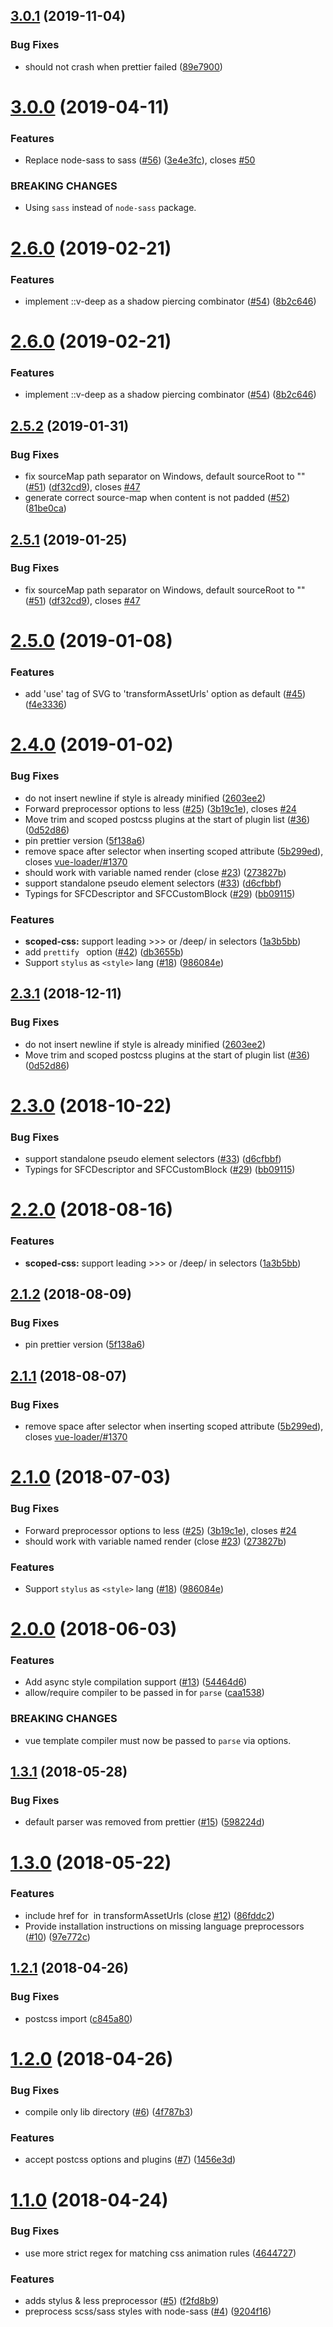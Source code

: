 ## [3.0.1](https://github.com/vuejs/component-compiler-utils/compare/v3.0.0...v3.0.1) (2019-11-04)


### Bug Fixes

* should not crash when prettier failed ([89e7900](https://github.com/vuejs/component-compiler-utils/commit/89e7900))



# [3.0.0](https://github.com/vuejs/component-compiler-utils/compare/v2.6.0...v3.0.0) (2019-04-11)


### Features

* Replace node-sass to sass ([#56](https://github.com/vuejs/component-compiler-utils/issues/56)) ([3e4e3fc](https://github.com/vuejs/component-compiler-utils/commit/3e4e3fc)), closes [#50](https://github.com/vuejs/component-compiler-utils/issues/50)


### BREAKING CHANGES

* Using `sass` instead of `node-sass` package.



# [2.6.0](https://github.com/vuejs/component-compiler-utils/compare/v2.5.2...v2.6.0) (2019-02-21)


### Features

* implement ::v-deep as a shadow piercing combinator ([#54](https://github.com/vuejs/component-compiler-utils/issues/54)) ([8b2c646](https://github.com/vuejs/component-compiler-utils/commit/8b2c646))



# [2.6.0](https://github.com/vuejs/component-compiler-utils/compare/v2.5.2...v2.6.0) (2019-02-21)


### Features

* implement ::v-deep as a shadow piercing combinator ([#54](https://github.com/vuejs/component-compiler-utils/issues/54)) ([8b2c646](https://github.com/vuejs/component-compiler-utils/commit/8b2c646))



## [2.5.2](https://github.com/vuejs/component-compiler-utils/compare/v2.5.0...v2.5.2) (2019-01-31)


### Bug Fixes

* fix sourceMap path separator on Windows, default sourceRoot to "" ([#51](https://github.com/vuejs/component-compiler-utils/issues/51)) ([df32cd9](https://github.com/vuejs/component-compiler-utils/commit/df32cd9)), closes [#47](https://github.com/vuejs/component-compiler-utils/issues/47)
* generate correct source-map when content is not padded ([#52](https://github.com/vuejs/component-compiler-utils/issues/52)) ([81be0ca](https://github.com/vuejs/component-compiler-utils/commit/81be0ca))



## [2.5.1](https://github.com/vuejs/component-compiler-utils/compare/v2.5.0...v2.5.1) (2019-01-25)


### Bug Fixes

* fix sourceMap path separator on Windows, default sourceRoot to "" ([#51](https://github.com/vuejs/component-compiler-utils/issues/51)) ([df32cd9](https://github.com/vuejs/component-compiler-utils/commit/df32cd9)), closes [#47](https://github.com/vuejs/component-compiler-utils/issues/47)



# [2.5.0](https://github.com/vuejs/component-compiler-utils/compare/v2.4.0...v2.5.0) (2019-01-08)


### Features

* add 'use' tag of SVG to 'transformAssetUrls' option as default ([#45](https://github.com/vuejs/component-compiler-utils/issues/45)) ([f4e3336](https://github.com/vuejs/component-compiler-utils/commit/f4e3336))



# [2.4.0](https://github.com/vuejs/component-compiler-utils/compare/v2.0.0...v2.4.0) (2019-01-02)


### Bug Fixes

* do not insert newline if style is already minified ([2603ee2](https://github.com/vuejs/component-compiler-utils/commit/2603ee2))
* Forward preprocessor options to less ([#25](https://github.com/vuejs/component-compiler-utils/issues/25)) ([3b19c1e](https://github.com/vuejs/component-compiler-utils/commit/3b19c1e)), closes [#24](https://github.com/vuejs/component-compiler-utils/issues/24)
* Move trim and scoped postcss plugins at the start of plugin list ([#36](https://github.com/vuejs/component-compiler-utils/issues/36)) ([0d52d86](https://github.com/vuejs/component-compiler-utils/commit/0d52d86))
* pin prettier version ([5f138a6](https://github.com/vuejs/component-compiler-utils/commit/5f138a6))
* remove space after selector when inserting scoped attribute ([5b299ed](https://github.com/vuejs/component-compiler-utils/commit/5b299ed)), closes [vue-loader/#1370](https://github.com/vuejs/component-compiler-utils/issues/1370)
* should work with variable named render (close [#23](https://github.com/vuejs/component-compiler-utils/issues/23)) ([273827b](https://github.com/vuejs/component-compiler-utils/commit/273827b))
* support standalone pseudo element selectors ([#33](https://github.com/vuejs/component-compiler-utils/issues/33)) ([d6cfbbf](https://github.com/vuejs/component-compiler-utils/commit/d6cfbbf))
* Typings for SFCDescriptor and SFCCustomBlock ([#29](https://github.com/vuejs/component-compiler-utils/issues/29)) ([bb09115](https://github.com/vuejs/component-compiler-utils/commit/bb09115))


### Features

* **scoped-css:** support leading >>> or /deep/ in selectors ([1a3b5bb](https://github.com/vuejs/component-compiler-utils/commit/1a3b5bb))
* add `prettify ` option ([#42](https://github.com/vuejs/component-compiler-utils/issues/42)) ([db3655b](https://github.com/vuejs/component-compiler-utils/commit/db3655b))
* Support `stylus` as `<style>` lang ([#18](https://github.com/vuejs/component-compiler-utils/issues/18)) ([986084e](https://github.com/vuejs/component-compiler-utils/commit/986084e))



<a name="2.3.1"></a>
## [2.3.1](https://github.com/vuejs/component-compiler-utils/compare/v2.3.0...v2.3.1) (2018-12-11)


### Bug Fixes

* do not insert newline if style is already minified ([2603ee2](https://github.com/vuejs/component-compiler-utils/commit/2603ee2))
* Move trim and scoped postcss plugins at the start of plugin list ([#36](https://github.com/vuejs/component-compiler-utils/issues/36)) ([0d52d86](https://github.com/vuejs/component-compiler-utils/commit/0d52d86))



<a name="2.3.0"></a>
# [2.3.0](https://github.com/vuejs/component-compiler-utils/compare/v2.2.0...v2.3.0) (2018-10-22)


### Bug Fixes

* support standalone pseudo element selectors ([#33](https://github.com/vuejs/component-compiler-utils/issues/33)) ([d6cfbbf](https://github.com/vuejs/component-compiler-utils/commit/d6cfbbf))
* Typings for SFCDescriptor and SFCCustomBlock ([#29](https://github.com/vuejs/component-compiler-utils/issues/29)) ([bb09115](https://github.com/vuejs/component-compiler-utils/commit/bb09115))



<a name="2.2.0"></a>
# [2.2.0](https://github.com/vuejs/component-compiler-utils/compare/v2.1.2...v2.2.0) (2018-08-16)


### Features

* **scoped-css:** support leading >>> or /deep/ in selectors ([1a3b5bb](https://github.com/vuejs/component-compiler-utils/commit/1a3b5bb))



<a name="2.1.2"></a>
## [2.1.2](https://github.com/vuejs/component-compiler-utils/compare/v2.1.1...v2.1.2) (2018-08-09)


### Bug Fixes

* pin prettier version ([5f138a6](https://github.com/vuejs/component-compiler-utils/commit/5f138a6))



<a name="2.1.1"></a>
## [2.1.1](https://github.com/vuejs/component-compiler-utils/compare/v2.1.0...v2.1.1) (2018-08-07)


### Bug Fixes

* remove space after selector when inserting scoped attribute ([5b299ed](https://github.com/vuejs/component-compiler-utils/commit/5b299ed)), closes [vue-loader/#1370](https://github.com/vuejs/component-compiler-utils/issues/1370)



<a name="2.1.0"></a>
# [2.1.0](https://github.com/vuejs/component-compiler-utils/compare/v2.0.0...v2.1.0) (2018-07-03)


### Bug Fixes

* Forward preprocessor options to less ([#25](https://github.com/vuejs/component-compiler-utils/issues/25)) ([3b19c1e](https://github.com/vuejs/component-compiler-utils/commit/3b19c1e)), closes [#24](https://github.com/vuejs/component-compiler-utils/issues/24)
* should work with variable named render (close [#23](https://github.com/vuejs/component-compiler-utils/issues/23)) ([273827b](https://github.com/vuejs/component-compiler-utils/commit/273827b))


### Features

* Support `stylus` as `<style>` lang ([#18](https://github.com/vuejs/component-compiler-utils/issues/18)) ([986084e](https://github.com/vuejs/component-compiler-utils/commit/986084e))



<a name="2.0.0"></a>
# [2.0.0](https://github.com/vuejs/component-compiler-utils/compare/v1.3.1...v2.0.0) (2018-06-03)


### Features

* Add async style compilation support ([#13](https://github.com/vuejs/component-compiler-utils/issues/13)) ([54464d6](https://github.com/vuejs/component-compiler-utils/commit/54464d6))
* allow/require compiler to be passed in for `parse` ([caa1538](https://github.com/vuejs/component-compiler-utils/commit/caa1538))


### BREAKING CHANGES

* vue template compiler must now be passed to `parse`
via options.



<a name="1.3.1"></a>
## [1.3.1](https://github.com/vuejs/component-compiler-utils/compare/v1.3.0...v1.3.1) (2018-05-28)


### Bug Fixes

* default parser was removed from prettier ([#15](https://github.com/vuejs/component-compiler-utils/issues/15)) ([598224d](https://github.com/vuejs/component-compiler-utils/commit/598224d))



<a name="1.3.0"></a>
# [1.3.0](https://github.com/vuejs/component-compiler-utils/compare/v1.2.1...v1.3.0) (2018-05-22)


### Features

* include href for <image> in transformAssetUrls (close [#12](https://github.com/vuejs/component-compiler-utils/issues/12)) ([86fddc2](https://github.com/vuejs/component-compiler-utils/commit/86fddc2))
* Provide installation instructions on missing language preprocessors ([#10](https://github.com/vuejs/component-compiler-utils/issues/10)) ([97e772c](https://github.com/vuejs/component-compiler-utils/commit/97e772c))



<a name="1.2.1"></a>
## [1.2.1](https://github.com/vuejs/component-compiler-utils/compare/v1.2.0...v1.2.1) (2018-04-26)


### Bug Fixes

* postcss import ([c845a80](https://github.com/vuejs/component-compiler-utils/commit/c845a80))



<a name="1.2.0"></a>
# [1.2.0](https://github.com/vuejs/component-compiler-utils/compare/v1.1.0...v1.2.0) (2018-04-26)


### Bug Fixes

* compile only lib directory ([#6](https://github.com/vuejs/component-compiler-utils/issues/6)) ([4f787b3](https://github.com/vuejs/component-compiler-utils/commit/4f787b3))


### Features

* accept postcss options and plugins ([#7](https://github.com/vuejs/component-compiler-utils/issues/7)) ([1456e3d](https://github.com/vuejs/component-compiler-utils/commit/1456e3d))



<a name="1.1.0"></a>
# [1.1.0](https://github.com/vuejs/component-compiler-utils/compare/9204f16...v1.1.0) (2018-04-24)


### Bug Fixes

* use more strict regex for matching css animation rules ([4644727](https://github.com/vuejs/component-compiler-utils/commit/4644727))


### Features

* adds stylus & less preprocessor ([#5](https://github.com/vuejs/component-compiler-utils/issues/5)) ([f2fd8b9](https://github.com/vuejs/component-compiler-utils/commit/f2fd8b9))
* preprocess scss/sass styles with node-sass ([#4](https://github.com/vuejs/component-compiler-utils/issues/4)) ([9204f16](https://github.com/vuejs/component-compiler-utils/commit/9204f16))



